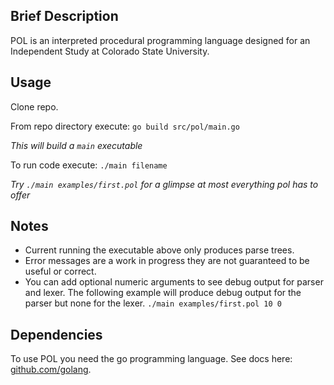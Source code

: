 ## Brief Description
POL is an interpreted procedural programming language designed
for an Independent Study at Colorado State University.

## Usage
Clone repo.

From repo directory execute: `go build src/pol/main.go`

*This will build a `main` executable*

To run code execute: `./main filename`

*Try `./main examples/first.pol` for a glimpse at most everything pol has to offer*

## Notes
* Current running the executable above only produces parse trees.
* Error messages are a work in progress they are not guaranteed to be useful or correct.
* You can add optional numeric arguments to see debug output for parser and lexer. The following example will produce debug output for the parser but none for the lexer. 
`./main examples/first.pol 10 0`

## Dependencies
To use POL you need the go programming language. See docs here: [github.com/golang](https://github.com/golang).
